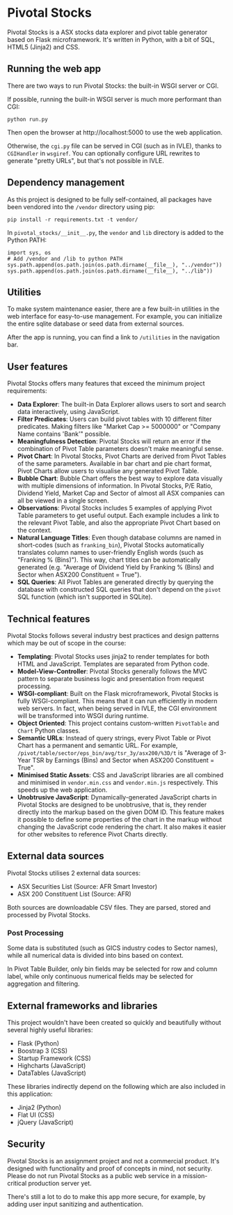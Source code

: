 Pivotal Stocks
==============

Pivotal Stocks is a ASX stocks data explorer and pivot table generator based on Flask microframework. It's written in Python, with a bit of SQL, HTML5 (Jinja2) and CSS.

## Running the web app

There are two ways to run Pivotal Stocks: the built-in WSGI server or CGI.

If possible, running the built-in WSGI server is much more performant than CGI:

    python run.py

Then open the browser at http://localhost:5000 to use the web application.

Otherwise, the `cgi.py` file can be served in CGI (such as in IVLE), thanks to `CGIHandler` in `wsgiref`. You can optionally configure URL rewrites to generate "pretty URLs", but that's not possible in IVLE.

## Dependency management

As this project is designed to be fully self-contained, all packages have been vendored into the `/vendor` directory using pip:

    pip install -r requirements.txt -t vendor/

In `pivotal_stocks/__init__.py`, the `vendor` and `lib` directory is added to the Python PATH:

    import sys, os
    # Add /vendor and /lib to python PATH
    sys.path.append(os.path.join(os.path.dirname(__file__), "../vendor"))
    sys.path.append(os.path.join(os.path.dirname(__file__), "../lib"))

## Utilities

To make system maintenance easier, there are a few built-in utilities in the web interface for easy-to-use management. For example, you can initialize the entire sqlite database or seed data from external sources.

After the app is running, you can find a link to `/utilities` in the navigation bar.

## User features

Pivotal Stocks offers many features that exceed the minimum project requirements:

* **Data Explorer**: The built-in Data Explorer allows users to sort and search data interactively, using JavaScript.
* **Filter Predicates**: Users can build pivot tables with 10 different filter predicates. Making filters like "Market Cap >= 5000000" or "Company Name contains 'Bank'" possible.
* **Meaningfulness Detection**: Pivotal Stocks will return an error if the combination of Pivot Table parameters doesn't make meaningful sense.
* **Pivot Chart**: In Pivotal Stocks, Pivot Charts are derived from Pivot Tables of the same parameters. Available in bar chart and pie chart format, Pivot Charts allow users to visualise any generated Pivot Table.
* **Bubble Chart**: Bubble Chart offers the best way to explore data visually with multiple dimensions of information. In Pivotal Stocks, P/E Ratio, Dividend Yield, Market Cap and Sector of almost all ASX companies can all be viewed in a single screen.
* **Observations**: Pivotal Stocks includes 5 examples of applying Pivot Table parameters to get useful output. Each example includes a link to the relevant Pivot Table, and also the appropriate Pivot Chart based on the context.
* **Natural Language Titles**: Even though database columns are named in short-codes (such as `franking_bin`), Pivotal Stocks automatically translates column names to user-friendly English words (such as "Franking % (Bins)"). This way, chart titles can be automatically generated (e.g. "Average of Dividend Yield by Franking % (Bins) and Sector when ASX200 Constituent = True").
* **SQL Queries**: All Pivot Tables are generated directly by querying the database with constructed SQL queries that don't depend on the `pivot` SQL function (which isn't supported in SQLite).

## Technical features

Pivotal Stocks follows several industry best practices and design patterns which may be out of scope in the course:

* **Templating**: Pivotal Stocks uses jinja2 to render templates for both HTML and JavaScript. Templates are separated from Python code.
* **Model-View-Controller**: Pivotal Stocks generally follows the MVC pattern to separate business logic and presentation from request processing.
* **WSGI-compliant**: Built on the Flask microframework, Pivotal Stocks is fully WSGI-compliant. This means that it can run efficiently in modern web servers. In fact, when being served in IVLE, the CGI environment will be transformed into WSGI during runtime.
* **Object Oriented**: This project contains custom-written `PivotTable` and `Chart` Python classes.
* **Semantic URLs**: Instead of query strings, every Pivot Table or Pivot Chart has a permanent and semantic URL. For example, `/pivot/table/sector/eps_bin/avg/tsr_3y/asx200/%3D/t` is "Average of 3-Year TSR by Earnings (Bins) and Sector when ASX200 Constituent = True".
* **Minimised Static Assets**: CSS and JavaScript libraries are all combined and minimised in `vendor.min.css` and `vendor.min.js` respectively. This speeds up the web application.
* **Unobtrusive JavaScript**: Dynamically-generated JavaScript charts in Pivotal Stocks are designed to be unobtrusive, that is, they render directly into the markup based on the given DOM ID. This feature makes it possible to define some properties of the chart in the markup without changing the JavaScript code rendering the chart. It also makes it easier for other websites to reference Pivot Charts directly.

## External data sources

Pivotal Stocks utilises 2 external data sources:

* ASX Securities List (Source: AFR Smart Investor)
* ASX 200 Constituent List (Source: AFR)

Both sources are downloadable CSV files. They are parsed, stored and processed by Pivotal Stocks.

### Post Processing

Some data is substituted (such as GICS industry codes to Sector names), while all numerical data is divided into bins based on context.

In Pivot Table Builder, only bin fields may be selected for row and column label, while only continuous numerical fields may be selected for aggregation and filtering.

## External frameworks and libraries

This project wouldn't have been created so quickly and beautifully without several highly useful libraries:

* Flask (Python)
* Boostrap 3 (CSS)
* Startup Framework (CSS)
* Highcharts (JavaScript)
* DataTables (JavaScript)

These libraries indirectly depend on the following which are also included in this application:

* Jinja2 (Python)
* Flat UI (CSS)
* jQuery (JavaScript)

## Security

Pivotal Stocks is an assignment project and not a commercial product. It's designed with functionality and proof of concepts in mind, not security. Please do not run Pivotal Stocks as a public web service in a mission-critical production server yet.

There's still a lot to do to make this app more secure, for example, by adding user input sanitizing and authentication.
